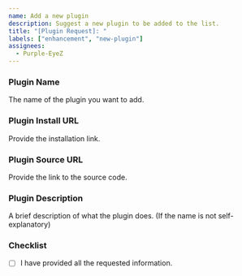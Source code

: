 ```yaml
---
name: Add a new plugin
description: Suggest a new plugin to be added to the list.
title: "[Plugin Request]: "
labels: ["enhancement", "new-plugin"]
assignees:
  - Purple-EyeZ
---
```


### Plugin Name
The name of the plugin you want to add.

### Plugin Install URL
Provide the installation link.

### Plugin Source URL
Provide the link to the source code.

### Plugin Description
A brief description of what the plugin does. (If the name is not self-explanatory)

### Checklist
- [ ] I have provided all the requested information.